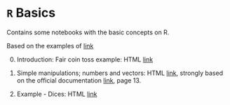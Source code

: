 # `R` Basics
Contains some notebooks with the basic concepts on R.

Based on the examples of [link](https://www.wiley.com/en-us/Probability%2C+Decisions+and+Games%3A+A+Gentle+Introduction+using+R-p-9781119302605)


  0. Introduction: Fair coin toss example: HTML [link](https://jmsevillam.github.io/R_basics/Notebooks/0.%20Introduction%20to%20R.html)

  1. Simple manipulations; numbers and vectors: HTML [link](https://jmsevillam.github.io/R_basics/Notebooks/1.%20Simple%20manipulations%3B%20numbers%20and%20vectors.html), strongly based on the official documentation [link](https://cran.r-project.org/), page 13. 
  
  2. Example - Dices: HTML [link](https://jmsevillam.github.io/R_basics/Notebooks/2.%20Example%20-%20Dices.html)
